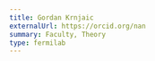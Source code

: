 ```yaml
---
title: Gordan Krnjaic
externalUrl: https://orcid.org/nan
summary: Faculty, Theory
type: fermilab
---
```

